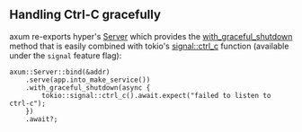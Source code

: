 ## Handling Ctrl-C gracefully

axum re-exports hyper's [Server][] which provides the [with_graceful_shutdown][]
method that is easily combined with tokio's [signal::ctrl_c][] function
(available under the `signal` feature flag):

```rust, noplayground
axum::Server::bind(&addr)
    .serve(app.into_make_service())
    .with_graceful_shutdown(async {
        tokio::signal::ctrl_c().await.expect("failed to listen to ctrl-c");
    })
    .await?;
```

[Server]: https://docs.rs/hyper/latest/hyper/server/struct.Server.html
[with_graceful_shutdown]: https://docs.rs/hyper/latest/hyper/server/struct.Server.html#method.with_graceful_shutdown
[signal::ctrl_c]: https://docs.rs/tokio/latest/tokio/signal/fn.ctrl_c.html
